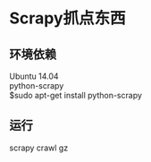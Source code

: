# Scrapy抓点东西
## 环境依赖
Ubuntu 14.04<br/>
python-scrapy<br/>
$sudo apt-get install python-scrapy<br/>
## 运行
scrapy crawl gz
